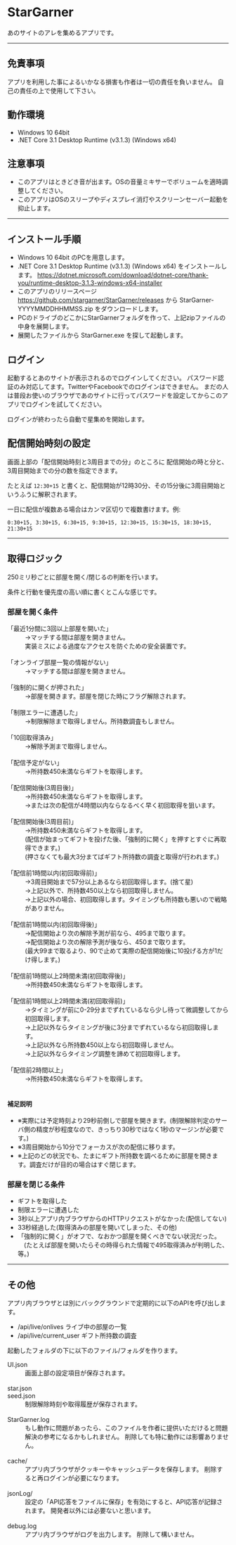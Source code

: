 # StarGarner

あのサイトのアレを集めるアプリです。

----
## 免責事項

アプリを利用した事によるいかなる損害も作者は一切の責任を負いません。
自己の責任の上で使用して下さい。

## 動作環境

- Windows 10 64bit
- .NET Core 3.1 Desktop Runtime (v3.1.3) (Windows x64)

## 注意事項

- このアプリはときどき音が出ます。OSの音量ミキサーでボリュームを適時調整してください。
- このアプリはOSのスリープやディスプレイ消灯やスクリーンセーバー起動を抑止します。

----
## インストール手順

- Windows 10 64bit のPCを用意します。
- .NET Core 3.1 Desktop Runtime (v3.1.3) (Windows x64) をインストールします。
https://dotnet.microsoft.com/download/dotnet-core/thank-you/runtime-desktop-3.1.3-windows-x64-installer
- このアプリのリリースページ https://github.com/stargarner/StarGarner/releases から StarGarner-YYYYMMDDHHMMSS.zip をダウンロードします。
- PCのドライブのどこかにStarGarnerフォルダを作って、上記zipファイルの中身を展開します。
- 展開したファイルから StarGarner.exe を探して起動します。

## ログイン

起動するとあのサイトが表示されるのでログインしてください。
パスワード認証のみ対応してます。TwitterやFacebookでのログインはできません。
まだの人は普段お使いのブラウザであのサイトに行ってパスワードを設定してからこのアプリでログインを試してください。

ログインが終わったら自動で星集めを開始します。

## 配信開始時刻の設定

画面上部の「配信開始時刻と3周目までの分」のところに 
配信開始の時と分と、3周目開始までの分の数を指定できます。

たとえば `12:30+15` と書くと、配信開始が12時30分、その15分後に3周目開始というふうに解釈されます。


一日に配信が複数ある場合はカンマ区切りで複数書けます。例:
```
0:30+15, 3:30+15, 6:30+15, 9:30+15, 12:30+15, 15:30+15, 18:30+15, 21:30+15
```

----
## 取得ロジック

250ミリ秒ごとに部屋を開く/閉じるの判断を行います。

条件と行動を優先度の高い順に書くとこんな感じです。

### 部屋を開く条件

<dl>
<dt>「最近1分間に3回以上部屋を開いた」</dt>
<dd>→マッチする間は部屋を開きません。
<br>実装ミスによる過度なアクセスを防ぐための安全装置です。<br>&nbsp;</dd>
<dt>「オンライブ部屋一覧の情報がない」</dt>
<dd>→マッチする間は部屋を開きません。<br>&nbsp;</dd>

<dt>「強制的に開くが押された」</dt>
<dd>→部屋を開きます。部屋を閉じた時にフラグ解除されます。<br>&nbsp;</dd>

<dt>「制限エラーに遭遇した」</dt>
<dd>→制限解除まで取得しません。所持数調査もしません。<br>&nbsp;</dd>

<dt>「10回取得済み」</dt>
<dd>→解除予測まで取得しません。<br>&nbsp;</dd>

<dt>「配信予定がない」</dt>
<dd>→所持数450未満ならギフトを取得します。<br>&nbsp;</dd>

<dt>「配信開始後(3周目後)」</dt>
<dd>→所持数450未満ならギフトを取得します。</dd>
<dd>→または次の配信が4時間以内ならなるべく早く初回取得を狙います。<br>&nbsp;</dd>

<dt>「配信開始後(3周目前)」</dt>
<dd>→所持数450未満ならギフトを取得します。
<br>(配信が始まってギフトを投げた後、「強制的に開く」を押すとすぐに再取得できます。)
<br>(押さなくても最大3分まてばギフト所持数の調査と取得が行われます。)<br>&nbsp;</dd>

<dt>「配信前1時間以内(初回取得前)」</dt>
<dd>→3周目開始まで57分以上あるなら初回取得します。(捨て星)</dd>
<dd>→上記以外で、所持数450以上なら初回取得しません。</dd>
<dd>→上記以外の場合、初回取得します。タイミングも所持数も悪いので戦略がありません。<br>&nbsp;</dd>

<dt>「配信前1時間以内(初回取得後)」</dt>
<dd>→配信開始より次の解除予測が前なら、495まで取ります。</dd>
<dd>→配信開始より次の解除予測が後なら、450まで取ります。
<br>(最大99まで取るより、90で止めて実際の配信開始後に10投げる方が1だけ得します。)<br>&nbsp;</dd>

<dt>「配信前1時間以上2時間未満(初回取得後)」</dt>
<dd>→所持数450未満ならギフトを取得します。<br>&nbsp;</dd>

<dt>「配信前1時間以上2時間未満(初回取得前)」</dt>
<dd>→タイミングが前に0-29分までずれているなら少し待って微調整してから初回取得します。</dd>
<dd>→上記以外ならタイミングが後に3分までずれているなら初回取得します。</dd>
<dd>→上記以外なら所持数450以上なら初回取得しません。</dd>
<dd>→上記以外ならタイミング調整を諦めて初回取得します。<br>&nbsp;</dd>

<dt>「配信前2時間以上」</dt>
<dd>→所持数450未満ならギフトを取得します。<br>&nbsp;</dd>
</dl>

#### 補足説明
- ※実際には予定時刻より29秒前倒しで部屋を開きます。(制限解除判定のサーバ側の精度が秒程度なので、きっちり30秒ではなく1秒のマージンが必要です。)
- ※3周目開始から10分でフォーカスが次の配信に移ります。
- ※上記のどの状況でも、たまにギフト所持数を調べるために部屋を開きます。調査だけが目的の場合はすぐ閉じます。

### 部屋を閉じる条件
- ギフトを取得した
- 制限エラーに遭遇した
- 3秒以上アプリ内ブラウザからのHTTPリクエストがなかった(配信してない)
- 33秒経過した(取得済みの部屋を開いてしまった、その他)
- 「強制的に開く」がオフで、なおかつ部屋を開くべきでない状況だった。
　(たとえば部屋を開いたらその時得られた情報で495取得済みが判明した、等。)

----
## その他

アプリ内ブラウザとは別にバックグラウンドで定期的に以下のAPIを呼び出します。

- /api/live/onlives ライブ中の部屋の一覧
- /api/live/current_user ギフト所持数の調査


起動したフォルダの下に以下のファイル/フォルダを作ります。

<dl>
<dt>UI.json</dt>
<dd>画面上部の設定項目が保存されます。<br>&nbsp;</dd>

<dt>star.json</dt>
<dt>seed.json</dt>
<dd>制限解除時刻や取得履歴が保存されます。<br>&nbsp;</dd>

<dt>StarGarner.log</dt>
<dd>もし動作に問題があったら、このファイルを作者に提供いただけると問題解決の参考になるかもしれません。
削除しても特に動作には影響ありません。<br>&nbsp;</dd>

<dt>cache/</dt>
<dd>アプリ内ブラウザがクッキーやキャッシュデータを保存します。
削除すると再ログインが必要になります。<br>&nbsp;</dd>

<dt>jsonLog/</dt>
<dd>設定の「API応答をファイルに保存」を有効にすると、API応答が記録されます。
開発者以外には必要ないと思います。<br>&nbsp;</dd>

<dt>debug.log</dt>
<dd>アプリ内ブラウザがログを出力します。
削除して構いません。<br>&nbsp;</dd>
</dl>
